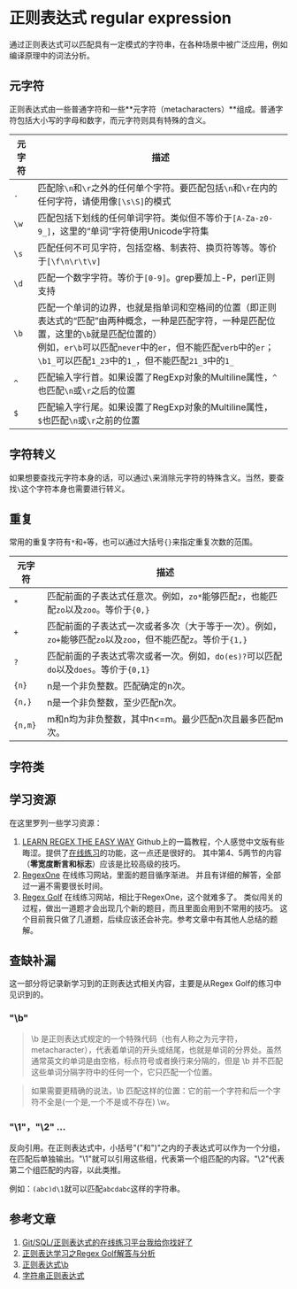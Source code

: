 # 正则表达式 regular expression

通过正则表达式可以匹配具有一定模式的字符串，在各种场景中被广泛应用，例如编译原理中的词法分析。

## 元字符
正则表达式由一些普通字符和一些**元字符（metacharacters）**组成。普通字符包括大小写的字母和数字，而元字符则具有特殊的含义。

|元字符|描述|
|-|-|
|`.`|匹配除`\n`和`\r`之外的任何单个字符。要匹配包括`\n`和`\r`在内的任何字符，请使用像`[\s\S]`的模式|
|`\w`|匹配包括下划线的任何单词字符。类似但不等价于`[A-Za-z0-9_]`，这里的“单词”字符使用Unicode字符集|
|`\s`|匹配任何不可见字符，包括空格、制表符、换页符等等。等价于`[\f\n\r\t\v]`|
|`\d`|匹配一个数字字符。等价于`[0-9]`。grep要加上-P，perl正则支持|
|`\b`|匹配一个单词的边界，也就是指单词和空格间的位置（即正则表达式的“匹配”由两种概念，一种是匹配字符，一种是匹配位置，这里的`\b`就是匹配位置的）<br>例如，`er\b`可以匹配`never`中的`er`，但不能匹配`verb`中的`er`；`\b1_`可以匹配`1_23`中的`1_`，但不能匹配`21_3`中的`1_`|
|`^`|匹配输入字行首。如果设置了RegExp对象的Multiline属性，`^`也匹配`\n`或`\r`之后的位置|
|`$`|匹配输入字行尾。如果设置了RegExp对象的Multiline属性，`$`也匹配`\n`或`\r`之前的位置|

## 字符转义
如果想要查找元字符本身的话，可以通过`\`来消除元字符的特殊含义。当然，要查找`\`这个字符本身也需要进行转义。

## 重复
常用的重复字符有`*`和`+`等，也可以通过大括号`{}`来指定重复次数的范围。

|元字符|描述|
|-|-|
|`*`|匹配前面的子表达式任意次。例如，`zo*`能够匹配`z`，也能匹配`zo`以及`zoo`。等价于`{0,}`|
|`+`|匹配前面的子表达式一次或者多次（大于等于一次）。例如，`zo+`能够匹配`zo`以及`zoo`，但不能匹配`z`。等价于`{1,}`|
|`?`|匹配前面的子表达式零次或者一次。例如，`do(es)?`可以匹配`do`以及`does`。等价于`{0,1}`|
|`{n}`|n是一个非负整数。匹配确定的n次。|
|`{n,}`|n是一个非负整数，至少匹配n次。|
|`{n,m}`|m和n均为非负整数，其中n<=m。最少匹配n次且最多匹配m次。|

## 字符类


## 学习资源

在这里罗列一些学习资源：
1. [LEARN REGEX THE EASY WAY](https://github.com/ziishaned/learn-regex/blob/master/translations/README-cn.md)
Github上的一篇教程，个人感觉中文版有些晦涩。提供了[在线练习](https://regex101.com/r/1paXsy/1)的功能，这一点还是很好的。
其中第4、5两节的内容（**零宽度断言和标志**）应该是比较高级的技巧。
2. [RegexOne](https://regexone.com/) 在线练习网站，里面的题目循序渐进。
并且有详细的解答，全部过一遍不需要很长时间。
3. [Regex Golf](https://alf.nu/RegexGolf) 在线练习网站，相比于RegexOne，这个就难多了。
类似闯关的过程，做出一道题才会出现几个新的题目，而且里面会用到不常用的技巧。
这个目前我只做了几道题，后续应该还会补完。参考文章中有其他人总结的题解。

## 查缺补漏

这一部分将记录新学习到的正则表达式相关内容，主要是从Regex Golf的练习中见识到的。

### "\b"

> \b 是正则表达式规定的一个特殊代码（也有人称之为元字符，metacharacter），代表着单词的开头或结尾，也就是单词的分界处。虽然通常英文的单词是由空格，标点符号或者换行来分隔的，但是 \b 并不匹配这些单词分隔字符中的任何一个，它只匹配一个位置。

> 如果需要更精确的说法，\b 匹配这样的位置：它的前一个字符和后一个字符不全是(一个是,一个不是或不存在) \w。

### "\1"，"\2" ...

反向引用。在正则表达式中，小括号"("和")"之内的子表达式可以作为一个分组，在匹配后单独输出。"\1"就可以引用这些组，代表第一个组匹配的内容。"\2"代表第二个组匹配的内容，以此类推。

例如：`(abc)d\1`就可以匹配`abcdabc`这样的字符串。


## 参考文章
1. [Git/SQL/正则表达式的在线练习平台我给你找好了](https://zhuanlan.zhihu.com/p/107756607)
2. [正则表达学习之Regex Golf解答与分析](https://my.oschina.net/u/3418229/blog/885817)
3. [正则表达式\b](https://www.cnblogs.com/litmmp/p/4925374.html)
4. [字符串正则表达式](https://mp.weixin.qq.com/s/KlXRb2L88StTDd4H9xUMEA)
